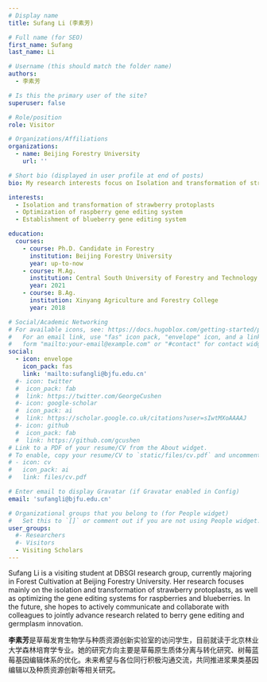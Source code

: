 ```yaml
---
# Display name
title: Sufang Li (李素芳)

# Full name (for SEO)
first_name: Sufang
last_name: Li

# Username (this should match the folder name)
authors:
  - 李素芳

# Is this the primary user of the site?
superuser: false

# Role/position
role: Visitor

# Organizations/Affiliations
organizations:
  - name: Beijing Forestry University
    url: ''

# Short bio (displayed in user profile at end of posts)
bio: My research interests focus on Isolation and transformation of strawberry protoplasts, Optimization of raspberry gene editing system and Establishment of blueberry gene editing system.

interests:
  - Isolation and transformation of strawberry protoplasts
  - Optimization of raspberry gene editing system
  - Establishment of blueberry gene editing system

education:
  courses:
    - course: Ph.D. Candidate in Forestry
      institution: Beijing Forestry University
      year: up-to-now
    - course: M.Ag.
      institution: Central South University of Forestry and Technology
      year: 2021
    - course: B.Ag.
      institution: Xinyang Agriculture and Forestry College
      year: 2018

# Social/Academic Networking
# For available icons, see: https://docs.hugoblox.com/getting-started/page-builder/#icons
#   For an email link, use "fas" icon pack, "envelope" icon, and a link in the
#   form "mailto:your-email@example.com" or "#contact" for contact widget.
social:
  - icon: envelope
    icon_pack: fas
    link: 'mailto:sufangli@bjfu.edu.cn'
  #- icon: twitter
  #  icon_pack: fab
  #  link: https://twitter.com/GeorgeCushen
  #- icon: google-scholar
  #  icon_pack: ai
  #  link: https://scholar.google.co.uk/citations?user=sIwtMXoAAAAJ
  #- icon: github
  #  icon_pack: fab
  #  link: https://github.com/gcushen
# Link to a PDF of your resume/CV from the About widget.
# To enable, copy your resume/CV to `static/files/cv.pdf` and uncomment the lines below.
# - icon: cv
#   icon_pack: ai
#   link: files/cv.pdf

# Enter email to display Gravatar (if Gravatar enabled in Config)
email: 'sufangli@bjfu.edu.cn'

# Organizational groups that you belong to (for People widget)
#   Set this to `[]` or comment out if you are not using People widget.
user_groups:
  #- Researchers
  #- Visitors
  - Visiting Scholars
---
```


Sufang Li is a visiting student at DBSGI research group, currently majoring in Forest Cultivation at Beijing Forestry University. Her research focuses mainly on the isolation and transformation of strawberry protoplasts, as well as optimizing the gene editing systems for raspberries and blueberries. In the future, she hopes to actively communicate and collaborate with colleagues to jointly advance research related to berry gene editing and germplasm innovation.

**李素芳**是草莓发育生物学与种质资源创新实验室的访问学生，目前就读于北京林业大学森林培育学专业。她的研究方向主要是草莓原生质体分离与转化研究、树莓蓝莓基因编辑体系的优化。未来希望与各位同行积极沟通交流，共同推进浆果类基因编辑以及种质资源创新等相关研究。